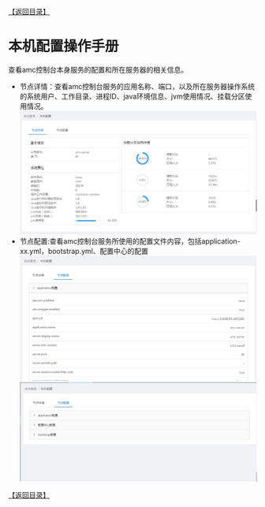 [【返回目录】](../README.md)

# 本机配置操作手册 #
查看amc控制台本身服务的配置和所在服务器的相关信息。


- 节点详情：查看amc控制台服务的应用名称、端口，以及所在服务器操作系统的系统用户、工作目录、进程ID、java环境信息、jvm使用情况、挂载分区使用情况。
![节点详情](images/localInfo/detail.jpg)
- 节点配置:查看amc控制台服务所使用的配置文件内容，包括application-xx.yml，bootstrap.yml、配置中心的配置
![节点配置](images/localInfo/config1.jpg)
![节点配置](images/localInfo/config2.jpg)

[【返回目录】](../README.md)
